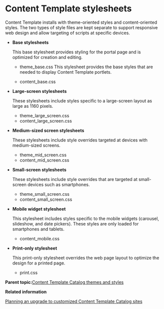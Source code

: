 # Content Template stylesheets

Content Template installs with theme-oriented styles and content-oriented styles. The two types of style files are kept separate to support responsive web design and allow targeting of scripts at specific devices.

-   **Base stylesheets**

    This base stylesheet provides styling for the portal page and is optimized for creation and editing.

    -   theme\_base.css
    This stylesheet provides the base styles that are needed to display Content Template portlets.

    -   content\_base.css
-   **Large-screen stylesheets**

    These stylesheets include styles specific to a large-screen layout as large as 1160 pixels.

    -   theme\_large\_screen.css
    -   content\_large\_screen.css
-   **Medium-sized screen stylesheets**

    These stylesheets include style overrides targeted at devices with medium-sized screens.

    -   theme\_mid\_screen.css
    -   content\_mid\_screen.css
-   **Small-screen stylesheets**

    These stylesheets include style overrides that are targeted at small-screen devices such as smartphones.

    -   theme\_small\_screen.css
    -   content\_small\_screen.css
-   **Mobile widget stylesheet**

    This stylesheet includes styles specific to the mobile widgets \(carousel, slideshow, and date pickers\). These styles are only loaded for smartphones and tablets.

    -   content\_mobile.css
-   **Print-only stylesheet**

    This print-only stylesheet overrides the web page layout to optimize the design for a printed page.

    -   print.css

**Parent topic:**[Content Template Catalog themes and styles](../ctc/ctc_arch_css.md)

**Related information**  


[Planning an upgrade to customized Content Template Catalog sites](../ctc/ctc_inst_deployplans_migr.md)

